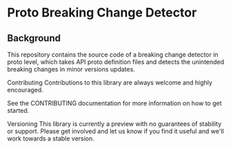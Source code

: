 # Proto Breaking Change Detector

## Background

This repository contains the source code of a breaking change detector in proto level, which takes API proto definition files and detects the unintended breaking changes in minor versions updates.

Contributing Contributions to this library are always welcome and highly encouraged.

See the CONTRIBUTING documentation for more information on how to get started.

Versioning This library is currently a preview with no guarantees of stability or support. Please get involved and let us know if you find it useful and we'll work towards a stable version.
